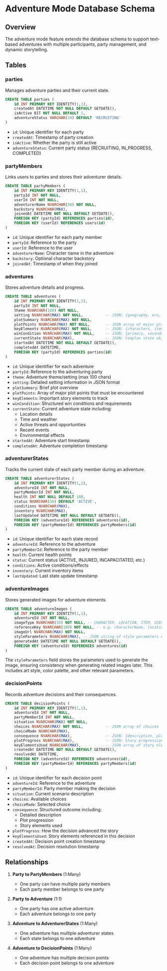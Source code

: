 # Adventure Mode Database Schema

## Overview
The adventure mode feature extends the database schema to support text-based adventures with multiple participants, party management, and dynamic storytelling.

## Tables

### parties
Manages adventure parties and their current state.
```sql
CREATE TABLE parties (
    id INT PRIMARY KEY IDENTITY(1,1),
    createdAt DATETIME NOT NULL DEFAULT GETDATE(),
    isActive BIT NOT NULL DEFAULT 1,
    adventureStatus VARCHAR(20) DEFAULT 'RECRUITING'
)
```
- `id`: Unique identifier for each party
- `createdAt`: Timestamp of party creation
- `isActive`: Whether the party is still active
- `adventureStatus`: Current party status (RECRUITING, IN_PROGRESS, COMPLETED)

### partyMembers
Links users to parties and stores their adventurer details.
```sql
CREATE TABLE partyMembers (
    id INT PRIMARY KEY IDENTITY(1,1),
    partyId INT NOT NULL,
    userId INT NOT NULL,
    adventurerName NVARCHAR(50) NOT NULL,
    backstory NVARCHAR(MAX),
    joinedAt DATETIME NOT NULL DEFAULT GETDATE(),
    FOREIGN KEY (partyId) REFERENCES parties(id),
    FOREIGN KEY (userId) REFERENCES users(id)
)
```
- `id`: Unique identifier for each party member
- `partyId`: Reference to the party
- `userId`: Reference to the user
- `adventurerName`: Character name in the adventure
- `backstory`: Optional character backstory
- `joinedAt`: Timestamp of when they joined

### adventures
Stores adventure details and progress.
```sql
CREATE TABLE adventures (
    id INT PRIMARY KEY IDENTITY(1,1),
    partyId INT NOT NULL,
    theme NVARCHAR(100) NOT NULL,
    setting NVARCHAR(MAX) NOT NULL,          -- JSON: {geography, era, culture}
    plotSummary NVARCHAR(MAX) NOT NULL,
    plotPoints NVARCHAR(MAX) NOT NULL,       -- JSON array of major plot points
    keyElements NVARCHAR(MAX) NOT NULL,      -- JSON: {characters, items, antagonist}
    winCondition NVARCHAR(MAX) NOT NULL,     -- JSON: {primary, secondary[], failureConditions[], requiredElements[]}
    currentState NVARCHAR(MAX),              -- JSON: Complex state object
    startedAt DATETIME NOT NULL DEFAULT GETDATE(),
    completedAt DATETIME,
    FOREIGN KEY (partyId) REFERENCES parties(id)
)
```
- `id`: Unique identifier for each adventure
- `partyId`: Reference to the adventuring party
- `theme`: Adventure theme/setting (max 100 chars)
- `setting`: Detailed setting information in JSON format
- `plotSummary`: Brief plot overview
- `plotPoints`: Array of major plot points that must be encountered
- `keyElements`: Important story elements to track
- `winCondition`: Structured win conditions and requirements
- `currentState`: Current adventure state including:
  - Location details
  - Time and weather
  - Active threats and opportunities
  - Recent events
  - Environmental effects
- `startedAt`: Adventure start timestamp
- `completedAt`: Adventure completion timestamp

### adventurerStates
Tracks the current state of each party member during an adventure.
```sql
CREATE TABLE adventurerStates (
    id INT PRIMARY KEY IDENTITY(1,1),
    adventureId INT NOT NULL,
    partyMemberId INT NOT NULL,
    health INT NOT NULL DEFAULT 100,
    status NVARCHAR(50) DEFAULT 'ACTIVE',
    conditions NVARCHAR(MAX),
    inventory NVARCHAR(MAX),
    lastUpdated DATETIME NOT NULL DEFAULT GETDATE(),
    FOREIGN KEY (adventureId) REFERENCES adventures(id),
    FOREIGN KEY (partyMemberId) REFERENCES partyMembers(id)
)
```
- `id`: Unique identifier for each state record
- `adventureId`: Reference to the adventure
- `partyMemberId`: Reference to the party member
- `health`: Current health points
- `status`: Current status (ACTIVE, INJURED, INCAPACITATED, etc.)
- `conditions`: Active conditions/effects
- `inventory`: Current inventory items
- `lastUpdated`: Last state update timestamp

### adventureImages
Stores generated images for adventure elements.
```sql
CREATE TABLE adventureImages (
    id INT PRIMARY KEY IDENTITY(1,1),
    adventureId INT NOT NULL,
    imageType NVARCHAR(50) NOT NULL, -- CHARACTER, LOCATION, ITEM, SCENE
    referenceKey NVARCHAR(100) NOT NULL, -- e.g. characterName, locationName, itemName
    imageUrl NVARCHAR(MAX) NOT NULL,
    styleParameters NVARCHAR(MAX), -- JSON string of style parameters used
    generatedAt DATETIME NOT NULL DEFAULT GETDATE(),
    FOREIGN KEY (adventureId) REFERENCES adventures(id)
)
```

The `styleParameters` field stores the parameters used to generate the image, ensuring consistency when generating related images later. This includes art style, color palette, and other relevant parameters.

### decisionPoints
Records adventure decisions and their consequences.
```sql
CREATE TABLE decisionPoints (
    id INT PRIMARY KEY IDENTITY(1,1),
    adventureId INT NOT NULL,
    partyMemberId INT NOT NULL,
    situation NVARCHAR(MAX) NOT NULL,
    choices NVARCHAR(MAX) NOT NULL,          -- JSON array of choices
    choiceMade NVARCHAR(MAX),
    consequence NVARCHAR(MAX),               -- JSON: {description, plotProgress, keyElementsUsed}
    plotProgress NVARCHAR(MAX),              -- JSON: Story progression details
    keyElementsUsed NVARCHAR(MAX),           -- JSON array of story elements used
    createdAt DATETIME NOT NULL DEFAULT GETDATE(),
    resolvedAt DATETIME,
    FOREIGN KEY (adventureId) REFERENCES adventures(id),
    FOREIGN KEY (partyMemberId) REFERENCES partyMembers(id)
)
```
- `id`: Unique identifier for each decision point
- `adventureId`: Reference to the adventure
- `partyMemberId`: Party member making the decision
- `situation`: Current scenario description
- `choices`: Available choices
- `choiceMade`: Selected choice
- `consequence`: Structured outcome including:
  - Detailed description
  - Plot progression
  - Story elements used
- `plotProgress`: How the decision advanced the story
- `keyElementsUsed`: Story elements referenced in this decision
- `createdAt`: Decision point creation timestamp
- `resolvedAt`: Decision resolution timestamp

## Relationships

1. **Party to PartyMembers** (1:Many)
   - One party can have multiple party members
   - Each party member belongs to one party

2. **Party to Adventure** (1:1)
   - One party has one active adventure
   - Each adventure belongs to one party

3. **Adventure to AdventurerStates** (1:Many)
   - One adventure has multiple adventurer states
   - Each state belongs to one adventure

4. **Adventure to DecisionPoints** (1:Many)
   - One adventure has multiple decision points
   - Each decision point belongs to one adventure 